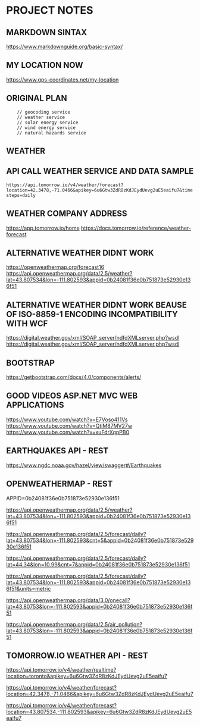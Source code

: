 ﻿# PROJECT NOTES

## MARKDOWN SINTAX 

https://www.markdownguide.org/basic-syntax/

## MY LOCATION NOW

https://www.gps-coordinates.net/my-location

## ORIGINAL PLAN

        // geocoding service
        // weather service
        // solar energy service
        // wind energy service
        // natural hazards service

## WEATHER
## API CALL WEATHER SERVICE AND DATA SAMPLE

`https://api.tomorrow.io/v4/weather/forecast?location=42.3478,-71.0466&apikey=6u6Gtw3ZdR8zKdJEydUevg2uE5eaifu7&timesteps=daily`

## WEATHER COMPANY ADDRESS

https://app.tomorrow.io/home
https://docs.tomorrow.io/reference/weather-forecast

## ALTERNATIVE WEATHER DIDNT WORK

https://openweathermap.org/forecast16
https://api.openweathermap.org/data/2.5/weather?lat=43.807534&lon=-111.802593&appid=0b24081f36e0b751873e52930e136f51

## ALTERNATIVE WEATHER DIDNT WORK BEAUSE OF ISO-8859-1 ENCODING INCOMPATIBILITY WITH WCF

https://digital.weather.gov/xml/SOAP_server/ndfdXMLserver.php?wsdl
https://digital.weather.gov/xml/SOAP_server/ndfdXMLserver.php?wsdl

## BOOTSTRAP

https://getbootstrap.com/docs/4.0/components/alerts/

## GOOD VIDEOS ASP.NET MVC WEB APPLICATIONS

https://www.youtube.com/watch?v=E7Voso411Vs
https://www.youtube.com/watch?v=QtiM87MV27w
https://www.youtube.com/watch?v=xuFdrXqpPB0

## EARTHQUAKES API - REST

https://www.ngdc.noaa.gov/hazel/view/swagger#/Earthquakes

## OPENWEATHERMAP - REST

APPID=0b24081f36e0b751873e52930e136f51

https://api.openweathermap.org/data/2.5/weather?lat=43.807534&lon=-111.802593&appid=0b24081f36e0b751873e52930e136f51

https://api.openweathermap.org/data/2.5/forecast/daily?lat=43.807534&lon=-111.802593&cnt=5&appid=0b24081f36e0b751873e52930e136f51

https://api.openweathermap.org/data/2.5/forecast/daily?lat=44.34&lon=10.99&cnt=7&appid=0b24081f36e0b751873e52930e136f51

https://api.openweathermap.org/data/2.5/forecast/daily?lat=43.807534&lon=-111.802593&appid=0b24081f36e0b751873e52930e136f51&units=metric

https://api.openweathermap.org/data/3.0/onecall?lat=43.80753&lon=-111.802593&appid=0b24081f36e0b751873e52930e136f51

https://api.openweathermap.org/data/2.5/air_pollution?lat=43.80753&lon=-111.802593&appid=0b24081f36e0b751873e52930e136f51


## TOMORROW.IO WEATHER API - REST


https://api.tomorrow.io/v4/weather/realtime?location=toronto&apikey=6u6Gtw3ZdR8zKdJEydUevg2uE5eaifu7

https://api.tomorrow.io/v4/weather/forecast?location=42.3478,-71.0466&apikey=6u6Gtw3ZdR8zKdJEydUevg2uE5eaifu7

https://api.tomorrow.io/v4/weather/forecast?location=43.807534,-111.802593&apikey=6u6Gtw3ZdR8zKdJEydUevg2uE5eaifu7